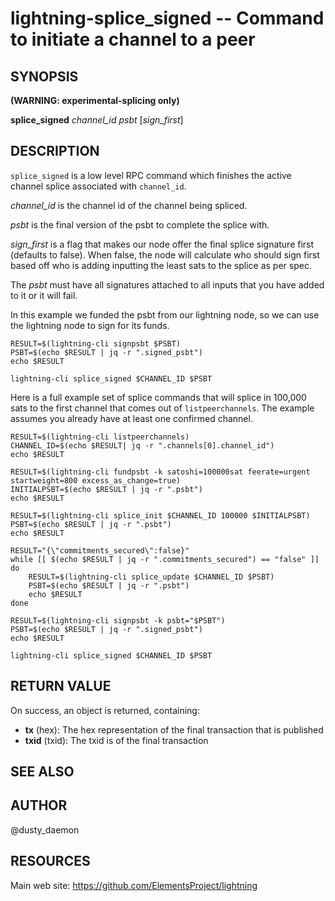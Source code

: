 lightning-splice\_signed -- Command to initiate a channel to a peer
=====================================================================

SYNOPSIS
--------
**(WARNING: experimental-splicing only)**

**splice\_signed** *channel\_id* *psbt* [*sign\_first*]

DESCRIPTION
-----------

`splice_signed` is a low level RPC command which finishes the active channel
splice associated with `channel_id`.

*channel\_id* is the channel id of the channel being spliced.

*psbt* is the final version of the psbt to complete the splice with.

*sign\_first* is a flag that makes our node offer the final splice signature
first (defaults to false). When false, the node will calculate who should
sign first based off who is adding inputting the least sats to the splice as per
spec.

The *psbt* must have all signatures attached to all inputs that you have added
to it or it will fail.

In this example we funded the psbt from our lightning node, so we can use the
lightning node to sign for its funds.
```shell
RESULT=$(lightning-cli signpsbt $PSBT)
PSBT=$(echo $RESULT | jq -r ".signed_psbt")
echo $RESULT

lightning-cli splice_signed $CHANNEL_ID $PSBT
```

Here is a full example set of splice commands that will splice in 100,000 sats
to the first channel that comes out of `listpeerchannels`. The example assumes
you already have at least one confirmed channel.
```shell
RESULT=$(lightning-cli listpeerchannels)
CHANNEL_ID=$(echo $RESULT| jq -r ".channels[0].channel_id")
echo $RESULT

RESULT=$(lightning-cli fundpsbt -k satoshi=100000sat feerate=urgent startweight=800 excess_as_change=true)
INITIALPSBT=$(echo $RESULT | jq -r ".psbt")
echo $RESULT

RESULT=$(lightning-cli splice_init $CHANNEL_ID 100000 $INITIALPSBT)
PSBT=$(echo $RESULT | jq -r ".psbt")
echo $RESULT

RESULT="{\"commitments_secured\":false}"
while [[ $(echo $RESULT | jq -r ".commitments_secured") == "false" ]]
do
	RESULT=$(lightning-cli splice_update $CHANNEL_ID $PSBT)
	PSBT=$(echo $RESULT | jq -r ".psbt")
	echo $RESULT
done

RESULT=$(lightning-cli signpsbt -k psbt="$PSBT")
PSBT=$(echo $RESULT | jq -r ".signed_psbt")
echo $RESULT

lightning-cli splice_signed $CHANNEL_ID $PSBT
```

RETURN VALUE
------------

[comment]: # (GENERATE-FROM-SCHEMA-START)
On success, an object is returned, containing:

- **tx** (hex): The hex representation of the final transaction that is published
- **txid** (txid): The txid is of the final transaction

[comment]: # (GENERATE-FROM-SCHEMA-END)

SEE ALSO
--------

AUTHOR
------

@dusty\_daemon

RESOURCES
---------

Main web site: <https://github.com/ElementsProject/lightning>

[comment]: # ( SHA256STAMP:c084b5d6ce24db28226d5f37176f339009f4a2a761104404e7a41ed32cb2664c)
